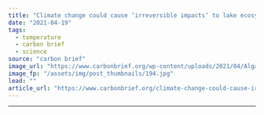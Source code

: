 ```yaml
---
title: "Climate change could cause ‘irreversible impacts’ to lake ecosystems"
date: "2021-04-19"
tags: 
  - temperature
  - carbon brief
  - science
source: "carbon brief"
image_url: "https://www.carbonbrief.org/wp-content/uploads/2021/04/Algal-bloom-in-lake-Kochelsee-in-Bavaria-107x71.jpg"
image_fp: "/assets/img/post_thumbnails/194.jpg"
lead: ""
article_url: "https://www.carbonbrief.org/climate-change-could-cause-irreversible-impacts-to-lake-ecosystems"
---
```


---
